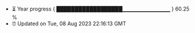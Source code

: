 - ⏳ Year progress { ██████████████████▁▁▁▁▁▁▁▁▁▁▁▁ } 60.25 %
- ⏰ Updated on Tue, 08 Aug 2023 22:16:13 GMT

